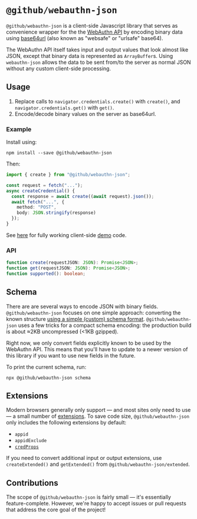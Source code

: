 # `@github/webauthn-json`

`@github/webauthn-json` is a client-side Javascript library that serves as convenience wrapper for the the [WebAuthn API](https://www.w3.org/TR/webauthn/) by encoding binary data using [base64url](https://w3c.github.io/webauthn/#sctn-dependencies) (also known as "websafe" or "urlsafe" base64).

The WebAuthn API itself takes input and output values that look almost like JSON, except that binary data is represented as `ArrayBuffer`s. Using `webauthn-json` allows the data to be sent from/to the server as normal JSON without any custom client-side processing.

## Usage

1. Replace calls to `navigator.credentials.create()` with `create()`, and `navigator.credentials.get()` with `get()`.
2. Encode/decode binary values on the server as base64url.

### Example

Install using:

```shell
npm install --save @github/webauthn-json
```

Then:

```typescript
import { create } from "@github/webauthn-json";

const request = fetch("...");
async createCredential() {
  const response = await create((await request).json());
  await fetch("...", {
    method: "POST",
    body: JSON.stringify(response)
  });
}
```

See [here](https://github.com/github/webauthn-json/blob/main/src/targets/demo/index.ts) for fully working client-side [demo](https://github.github.com/webauthn-json/demo/) code.

### API

```typescript
function create(requestJSON: JSON): Promise<JSON>;
function get(requestJSON: JSON): Promise<JSON>;
function supported(): boolean;
```

## Schema

There are are several ways to encode JSON with binary fields. `@github/webauthn-json` focuses on one simple approach: converting the known structure [using a simple (custom) schema format](https://github.com/github/webauthn-json/blob/main/src/webauthn-json/schema-format.ts). `@github/webauthn-json` uses a few tricks for a compact schema encoding: the production build is about ≈2KB uncompressed (<1KB gzipped).

Right now, we only convert fields explicitly known to be used by the WebAuthn API. This means that you'll have to update to a newer version of this library if you want to use new fields in the future.

To print the current schema, run:

```shell
npx @github/webauthn-json schema
```

## Extensions

Modern browsers generally only support — and most sites only need to use — a small number of [extensions](https://w3c.github.io/webauthn/#sctn-defined-extensions). To save code size, `@github/webauthn-json` only includes the following extensions by default:

- `appid`
- `appidExclude`
- [`credProps`](https://w3c.github.io/webauthn/#sctn-authenticator-credential-properties-extension)

If you need to convert additional input or output extensions, use `createExtended()` and `getExtended()` from `@github/webauthn-json/extended`.

## Contributions

The scope of `@github/webauthn-json` is fairly small — it's essentially feature-complete. However, we're happy to accept issues or pull requests that address the core goal of the project!
